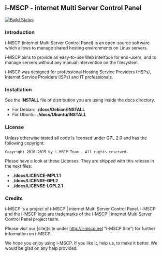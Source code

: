 ## i-MSCP - internet Multi Server Control Panel

[![Build Status](https://travis-ci.org/i-MSCP/imscp.svg?branch=1.2.x)](https://travis-ci.org/i-MSCP/imscp)

### Introduction

i-MSCP (internet Multi Server Control Panel) is an open-source software which allows to manage shared hosting
environments on Linux servers.

i-MSCP aims to provide an easy-to-use Web interface for end-users, and to manage servers without any manual intervention
on the filesystem.

i-MSCP was designed for professional Hosting Service Providers (HSPs), Internet Service Providers (ISPs) and IT
professionals.

### Installation

See the **INSTALL** file of distribution you are using inside the docs directory.

* For Debian: **./docs/Debian/INSTALL**
* For Ubuntu: **./docs/Ubuntu/INSTALL**

### License

Unless otherwise stated all code is licensed under GPL 2.0 and has the following copyright:

```
Copyright 2010-2015 by i-MSCP Team - All rights reserved.
```

Please have a look at these Licenses. They are shipped with this release in the next files:

* **./docs/LICENCE-MPL1.1**
* **./docs/LICENSE-GPL2**
* **./docs/LICENSE-LGPL2.1**

### Credits

i-MSCP is a project of i-MSCP | internet Multi Server Control Panel. i-MSCP and the i-MSCP logo are trademarks of the
i-MSCP | internet Multi Server Control Panel project team.

Please visit our [site](site under http://i-mscp.net "i-MSCP Site") for further information on i-MSCP.

We hope you enjoy using i-MSCP. If you like it, help us, to make it better. We would be glad on any help provided.
